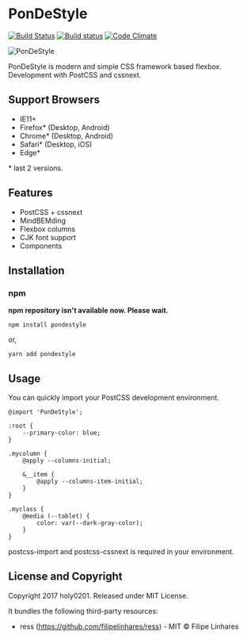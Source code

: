 # PonDeStyle 

[![Build Status](https://travis-ci.org/PonDeStyle/PonDeStyle.svg?branch=master)](https://travis-ci.org/PonDeStyle/PonDeStyle) [![Build status](https://ci.appveyor.com/api/projects/status/ytc4dqle1lbu5dr5?svg=true)](https://ci.appveyor.com/project/holy0201/pondestyle) [![Code Climate](https://codeclimate.com/github/PonDeStyle/PonDeStyle/badges/gpa.svg)](https://codeclimate.com/github/PonDeStyle/PonDeStyle)

![PonDeStyle](https://github.com/PonDeStyle/PonDeStyle/wiki/images/pondestyle-git-wall.png)

PonDeStyle is modern and simple CSS framework based flexbox.
Development with PostCSS and cssnext.

## Support Browsers

* IE11+
* Firefox* (Desktop, Android)
* Chrome* (Desktop, Android)
* Safari* (Desktop, iOS)
* Edge*

\* last 2 versions.

## Features

* PostCSS + cssnext
* MindBEMding
* Flexbox columns
* CJK font support
* Components

## Installation

### npm

**npm repository isn't available now. Please wait.**

``npm install pondestyle``

or,

``yarn add pondestyle``

## Usage

You can quickly import your PostCSS development environment.

```
@import 'PonDeStyle';

:root {
    --primary-color: blue;
}

.mycolumn {
    @apply --columns-initial;
    
    &__item {
        @apply --columns-item-initial;
    }
}

.myclass {
    @media (--tablet) {
        color: var(--dark-gray-color);
    }
}

```

postcss-import and postcss-cssnext is required in your environment.

## License and Copyright

Copyright 2017 holy0201. Released under MIT License.

It bundles the following third-party resources:

* ress (https://github.com/filipelinhares/ress) - MIT © Filipe Linhares